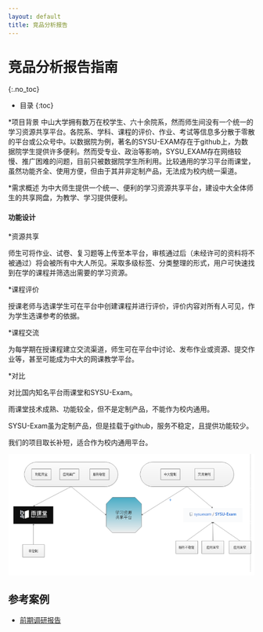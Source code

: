```yaml
---
layout: default
title: 竞品分析报告
---
```


# 竞品分析报告指南
{:.no_toc}

* 目录
{:toc}


*项目背景
中山大学拥有数万在校学生、六十余院系，然而师生间没有一个统一的学习资源共享平台。各院系、学科、课程的评价、作业、考试等信息多分散于零散的平台或公众号中。以数据院为例，著名的SYSU-EXAM存在于github上，为数据院学生提供许多便利。然而受专业、政治等影响，SYSU_EXAM存在网络较慢、推广困难的问题，目前只被数据院学生所利用。比较通用的学习平台雨课堂，虽然功能齐全、使用方便，但由于其并非定制产品，无法成为校内统一渠道。

*需求概述
为中大师生提供一个统一、便利的学习资源共享平台，建设中大全体师生的共享网盘，为教学、学习提供便利。

#### 功能设计

*资源共享

师生可将作业、试卷、复习题等上传至本平台，审核通过后（未经许可的资料将不被通过）将会被所有中大人所见。采取多级标签、分类整理的形式，用户可快速找到在学的课程并筛选出需要的学习资源。

*课程评价

授课老师与选课学生可在平台中创建课程并进行评价，评价内容对所有人可见，作为学生选课参考的依据。

*课程交流

为每学期在授课程建立交流渠道，师生可在平台中讨论、发布作业或资源、提交作业等，甚至可能成为中大的网课教学平台。


*对比

对比国内知名平台雨课堂和SYSU-Exam。

雨课堂技术成熟、功能较全，但不是定制产品，不能作为校内通用。

SYSU-Exam虽为定制产品，但是挂载于github，服务不稳定，且提供功能较少。

我们的项目取长补短，适合作为校内通用平台。

![对比](images/1.png)

## 参考案例

* [前期调研报告](https://github.com/NoManWorkingITPJMnage/Blog/tree/master/part1)


